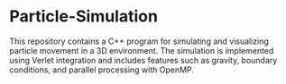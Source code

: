 # Particle-Simulation
This repository contains a C++ program for simulating and visualizing particle movement in a 3D environment. The simulation is implemented using Verlet integration and includes features such as gravity, boundary conditions, and parallel processing with OpenMP.
